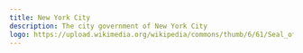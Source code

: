 ```yaml
---
title: New York City
description: The city government of New York City
logo: https://upload.wikimedia.org/wikipedia/commons/thumb/6/61/Seal_of_New_York_City_BW.svg/1200px-Seal_of_New_York_City_BW.svg.png
---
```

